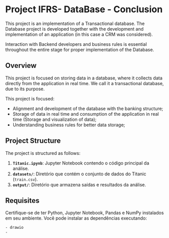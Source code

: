 # Project IFRS- DataBase - Conclusion

This project is an implementation of a Transactional database. The Database project is developed together with the development and implementation of an application (in this case a CRM was considered).

Interaction with Backend developers and business rules is essential throughout the entire stage for proper implementation of the Database.

## Overview

This project is focused on storing data in a database, where it collects data directly from the application in real time. We call it a transactional database, due to its purpose.

This project is focused:

- Alignment and development of the database with the banking structure;
- Storage of data in real time and consumption of the application in real time (Storage and visualization of data);
- Understanding business rules for better data storage;

## Project Structure

The project is structured as follows:

1. **`Titanic.ipynb`**: Jupyter Notebook contendo o código principal da análise.
2. **`datasets/`**: Diretório que contém o conjunto de dados do Titanic (`train.csv`).
3. **`output/`**: Diretório que armazena saídas e resultados da análise.

## Requisites

Certifique-se de ter Python, Jupyter Notebook, Pandas e NumPy instalados em seu ambiente. Você pode instalar as dependências executando:

```bash
- drawio
- 